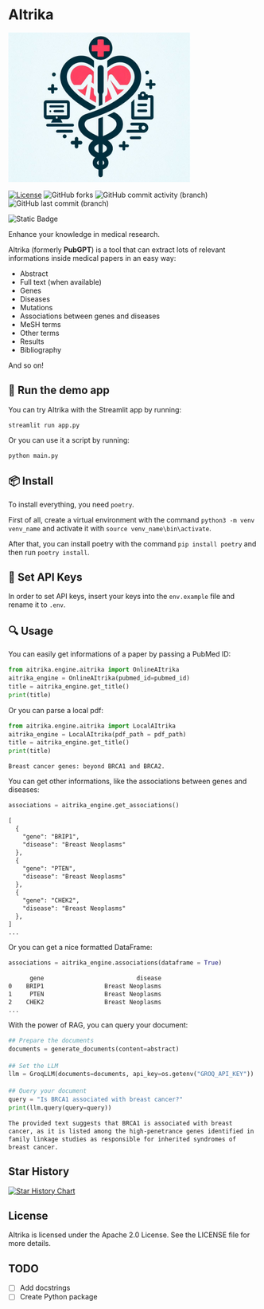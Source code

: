 # AItrika

![AItrika](images/logo.png)

[![License](https://img.shields.io/badge/License-Apache%202.0-orange.svg)](https://opensource.org/licenses/Apache-2.0)
![GitHub forks](https://img.shields.io/github/forks/dSupertramp/AItrika)
![GitHub commit activity (branch)](https://img.shields.io/github/commit-activity/t/dSupertramp/AItrika/main)
![GitHub last commit (branch)](https://img.shields.io/github/last-commit/dSupertramp/AItrika/main)

![Static Badge](https://img.shields.io/badge/medical-content?logo=syringe&logoColor=cyan&color=cyan)

Enhance your knowledge in medical research.

AItrika (formerly **PubGPT**) is a tool that can extract lots of relevant informations inside medical papers in an easy way:

- Abstract
- Full text (when available)
- Genes
- Diseases
- Mutations
- Associations between genes and diseases
- MeSH terms
- Other terms
- Results
- Bibliography

And so on!

## 🚀 Run the demo app

You can try AItrika with the Streamlit app by running:

```
streamlit run app.py
```

Or you can use it a script by running:

```
python main.py
```

## 📦 Install

To install everything, you need `poetry`.

First of all, create a virtual environment with the command `python3 -m venv venv_name` and activate it with `source venv_name\bin\activate`.

After that, you can install poetry with the command `pip install poetry` and then run `poetry install`.

## 🔑 Set API Keys

In order to set API keys, insert your keys into the `env.example` file and rename it to `.env`.

## 🔍 Usage

You can easily get informations of a paper by passing a PubMed ID:

```python
from aitrika.engine.aitrika import OnlineAItrika
aitrika_engine = OnlineAItrika(pubmed_id=pubmed_id)
title = aitrika_engine.get_title()
print(title)
```

Or you can parse a local pdf:

```python
from aitrika.engine.aitrika import LocalAItrika
aitrika_engine = LocalAItrika(pdf_path = pdf_path)
title = aitrika_engine.get_title()
print(title)
```

```
Breast cancer genes: beyond BRCA1 and BRCA2.
```

You can get other informations, like the associations between genes and diseases:

```python
associations = aitrika_engine.get_associations()
```

```
[
  {
    "gene": "BRIP1",
    "disease": "Breast Neoplasms"
  },
  {
    "gene": "PTEN",
    "disease": "Breast Neoplasms"
  },
  {
    "gene": "CHEK2",
    "disease": "Breast Neoplasms"
  },
]
...
```

Or you can get a nice formatted DataFrame:

```python
associations = aitrika_engine.associations(dataframe = True)
```

```
      gene                          disease
0    BRIP1                 Breast Neoplasms
1     PTEN                 Breast Neoplasms
2    CHEK2                 Breast Neoplasms
...
```

With the power of RAG, you can query your document:

```python
## Prepare the documents
documents = generate_documents(content=abstract)

## Set the LLM
llm = GroqLLM(documents=documents, api_key=os.getenv("GROQ_API_KEY"))

## Query your document
query = "Is BRCA1 associated with breast cancer?"
print(llm.query(query=query))
```

```
The provided text suggests that BRCA1 is associated with breast cancer, as it is listed among the high-penetrance genes identified in family linkage studies as responsible for inherited syndromes of breast cancer.
```

## Star History

[![Star History Chart](https://api.star-history.com/svg?repos=dSupertramp/AItrika&type=Date)](https://star-history.com/#dSupertramp/AItrika&Date)

## License

AItrika is licensed under the Apache 2.0 License. See the LICENSE file for more details.

## TODO

- [ ] Add docstrings
- [ ] Create Python package
